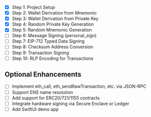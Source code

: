 - [x] Step 1: Project Setup
- [x] Step 2: Wallet Derivation from Mnemonic
- [x] Step 3: Wallet Derivation from Private Key
- [x] Step 4: Random Private Key Generation
- [x] Step 5: Random Mnemonic Generation
- [ ] Step 6: Message Signing (personal_sign)
- [ ] Step 7: EIP-712 Typed Data Signing
- [ ] Step 8: Checksum Address Conversion
- [ ] Step 9: Transaction Signing
- [ ] Step 10: RLP Encoding for Transactions

## Optional Enhancements

- [ ] Implement eth_call, eth_sendRawTransaction, etc. via JSON-RPC
- [ ] Support ENS name resolution
- [ ] Add support for ERC20/721/1155 contracts
- [ ] Integrate hardware signing via Secure Enclave or Ledger
- [ ] Add SwiftUI demo app
